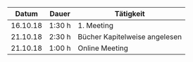 Datum | Dauer | Tätigkeit
-------- | -------- | --------
16.10.18 | 1:30 h   | 1. Meeting
21.10.18 | 2:30 h   | Bücher Kapitelweise angelesen
21.10.18 | 1:00 h   | Online Meeting
